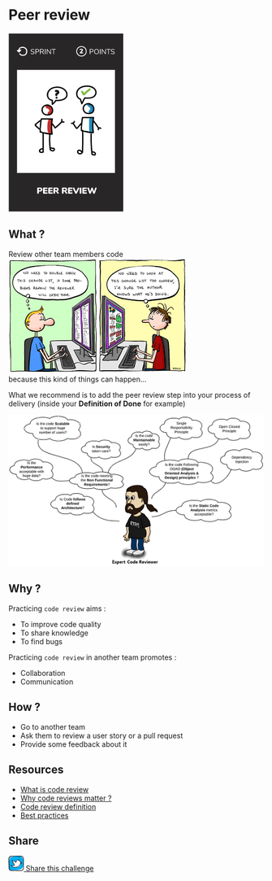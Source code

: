 # Peer review
![Peer review](images/peer-review.png)

## What ?
Review other team members code  
![Wrong way to think](images/peer-review1.png)  
because this kind of things can happen...

What we recommend is to add the peer review step into your process of delivery (inside your **Definition of Done** for example)

![Good way to do it](images/peer-review2.png)

## Why ?
Practicing `code review` aims :
* To improve code quality
* To share knowledge
* To find bugs

Practicing `code review` in another team promotes :
* Collaboration
* Communication

## How ?
* Go to another team
* Ask them to review a user story or a pull request
* Provide some feedback about it

## Resources
* [What is code review](https://smartbear.com/learn/code-review/what-is-code-review/)
* [Why code reviews matter ?](https://www.atlassian.com/agile/code-reviews)
* [Code review definition](https://en.wikipedia.org/wiki/Code_review)
* [Best practices](https://smartbear.com/learn/code-review/best-practices-for-peer-code-review/)

## Share
![Share](../images/twitter.png)[ Share this challenge](https://twitter.com/home?status=I%20have%20just%20completed%20the%20Peer%20review%20%23craft_challenges%20from%20%40agilepartner%20http://tiny.cc/bd40wy)